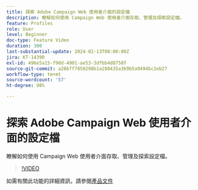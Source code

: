 ```yaml
---
title: 探索 Adobe Campaign Web 使用者介面的設定檔
description: 瞭解如何使用 Campaign Web 使用者介面存取、管理及探索設定檔。
feature: Profiles
role: User
level: Beginner
doc-type: Feature Video
duration: 300
last-substantial-update: 2024-02-13T00:00:00Z
jira: KT-14390
exl-id: 496e5a15-f90d-4901-ae53-3dfbb4d8758f
source-git-commit: a20bff7850298b1a280435a369b5a9494bc2eb27
workflow-type: tm+mt
source-wordcount: '57'
ht-degree: 98%

---
```


# 探索 Adobe Campaign Web 使用者介面的設定檔

瞭解如何使用 Campaign Web 使用者介面存取、管理及探索設定檔。

>[!VIDEO](https://video.tv.adobe.com/v/3427293/?learn=on)

如需有關此功能的詳細資訊，請參閱[產品文件](https://experienceleague.adobe.com/docs/campaign-web/v8/audiences/work-with-profiles/about-recipients.html?lang=zh-Hant)
